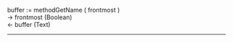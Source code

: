 buffer := methodGetName ( frontmost )   -> frontmost (Boolean)   <- buffer (Text)  ________________________________________________________  